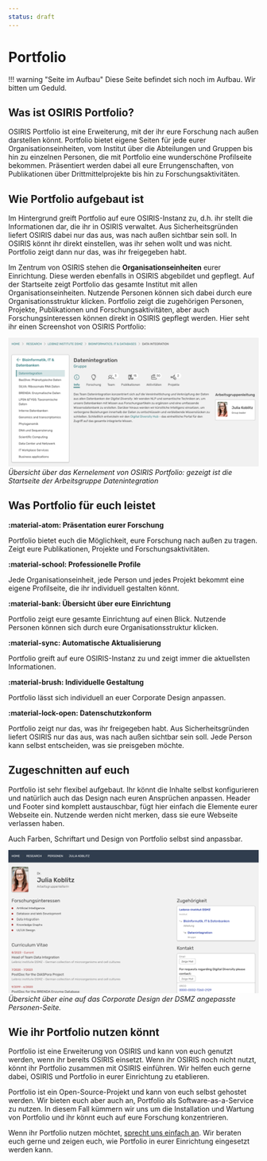 ```yaml
---
status: draft
---
```


# Portfolio


!!! warning "Seite im Aufbau"
    Diese Seite befindet sich noch im Aufbau. Wir bitten um Geduld.

## Was ist OSIRIS Portfolio?

OSIRIS Portfolio ist eine Erweiterung, mit der ihr eure Forschung nach außen darstellen könnt. Portfolio bietet eigene Seiten für jede eurer Organisationseinheiten, vom Institut über die Abteilungen und Gruppen bis hin zu einzelnen Personen, die mit Portfolio eine wunderschöne Profilseite bekommen. Präsentiert werden dabei all eure Errungenschaften, von Publikationen über Drittmittelprojekte bis hin zu Forschungsaktivitäten.

## Wie Portfolio aufgebaut ist

Im Hintergrund greift Portfolio auf eure OSIRIS-Instanz zu, d.h. ihr stellt die Informationen dar, die ihr in OSIRIS verwaltet. Aus Sicherheitsgründen liefert OSIRIS dabei nur das aus, was nach außen sichtbar sein soll. In OSIRIS könnt ihr direkt einstellen, was ihr sehen wollt und was nicht. Portfolio zeigt dann nur das, was ihr freigegeben habt.

Im Zentrum von OSIRIS stehen die **Organisationseinheiten** eurer Einrichtung. Diese werden ebenfalls in OSIRIS abgebildet und gepflegt. Auf der Startseite zeigt Portfolio das gesamte Institut mit allen Organisationseinheiten. Nutzende Personen können sich dabei durch eure Organisationsstruktur klicken. Portfolio zeigt die zugehörigen Personen, Projekte, Publikationen und Forschungsaktivitäten, aber auch Forschungsinteressen können direkt in OSIRIS gepflegt werden. Hier seht ihr einen Screenshot von OSIRIS Portfolio:

![OSIRIS Portfolio](../assets/images/overview_portfolio.png)
*Übersicht über das Kernelement von OSIRIS Portfolio: gezeigt ist die Startseite der Arbeitsgruppe Datenintegration*


## Was Portfolio für euch leistet

**:material-atom: Präsentation eurer Forschung**

Portfolio bietet euch die Möglichkeit, eure Forschung nach außen zu tragen. Zeigt eure Publikationen, Projekte und Forschungsaktivitäten.

**:material-school: Professionelle Profile**

Jede Organisationseinheit, jede Person und jedes Projekt bekommt eine eigene Profilseite, die ihr individuell gestalten könnt.

**:material-bank: Übersicht über eure Einrichtung**

Portfolio zeigt eure gesamte Einrichtung auf einen Blick. Nutzende Personen können sich durch eure Organisationsstruktur klicken.

**:material-sync: Automatische Aktualisierung**

Portfolio greift auf eure OSIRIS-Instanz zu und zeigt immer die aktuellsten Informationen.

**:material-brush: Individuelle Gestaltung**

Portfolio lässt sich individuell an euer Corporate Design anpassen.

**:material-lock-open: Datenschutzkonform**

Portfolio zeigt nur das, was ihr freigegeben habt. Aus Sicherheitsgründen liefert OSIRIS nur das aus, was nach außen sichtbar sein soll. Jede Person kann selbst entscheiden, was sie preisgeben möchte.

## Zugeschnitten auf euch

Portfolio ist sehr flexibel aufgebaut. Ihr könnt die Inhalte selbst konfigurieren und natürlich auch das Design nach euren Ansprüchen anpassen. Header und Footer sind komplett austauschbar, fügt hier einfach die Elemente eurer Webseite ein. Nutzende werden nicht merken, dass sie eure Webseite verlassen haben.

Auch Farben, Schriftart und Design von Portfolio selbst sind anpassbar. 

![OSIRIS Portfolio](../assets/images/person_portfolio.png)
*Übersicht über eine auf das Corporate Design der DSMZ angepasste Personen-Seite.*

## Wie ihr Portfolio nutzen könnt

Portfolio ist eine Erweiterung von OSIRIS und kann von euch genutzt werden, wenn ihr bereits OSIRIS einsetzt. Wenn ihr OSIRIS noch nicht nutzt, könnt ihr Portfolio zusammen mit OSIRIS einführen. Wir helfen euch gerne dabei, OSIRIS und Portfolio in eurer Einrichtung zu etablieren.

Portfolio ist ein Open-Source-Projekt und kann von euch selbst gehostet werden. Wir bieten euch aber auch an, Portfolio als Software-as-a-Service zu nutzen. In diesem Fall kümmern wir uns um die Installation und Wartung von Portfolio und ihr könnt euch auf eure Forschung konzentrieren.

Wenn ihr Portfolio nutzen möchtet, [sprecht uns einfach an](http://osiris-solutions.de/contact). Wir beraten euch gerne und zeigen euch, wie Portfolio in eurer Einrichtung eingesetzt werden kann.
